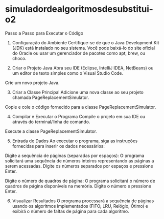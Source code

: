 # simuladordealgoritmosdesubstitui-o2
Passo a Passo para Executar o Código
1. Configuração do Ambiente
Certifique-se de que o Java Development Kit (JDK) está instalado no seu sistema. Você pode baixá-lo do site oficial do Oracle ou usar um gerenciador de pacotes como apt, brew, ou choco.

2. Criar o Projeto Java
Abra seu IDE (Eclipse, IntelliJ IDEA, NetBeans) ou um editor de texto simples como o Visual Studio Code.

Crie um novo projeto Java.

3. Criar a Classe Principal
Adicione uma nova classe ao seu projeto chamada PageReplacementSimulator.

Copie e cole o código fornecido para a classe PageReplacementSimulator.

4. Compilar e Executar o Programa
Compile o projeto em sua IDE ou através do terminal/linha de comando.

Execute a classe PageReplacementSimulator.

5. Entrada de Dados
Ao executar o programa, siga as instruções fornecidas para inserir os dados necessários:

Digite a sequência de páginas (separadas por espaços): O programa solicitará uma sequência de números inteiros representando as páginas a serem acessadas. Digite os números separados por espaços e pressione Enter.

Digite o número de quadros de página: O programa solicitará o número de quadros de página disponíveis na memória. Digite o número e pressione Enter.

6. Visualizar Resultados
O programa processará a sequência de páginas usando os algoritmos implementados (FIFO, LRU, Relógio, Ótimo) e exibirá o número de faltas de página para cada algoritmo.
